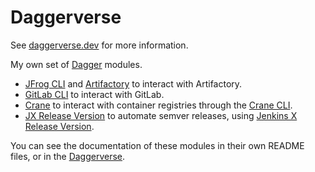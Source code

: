 # Daggerverse

See [daggerverse.dev](https://daggerverse.dev/) for more information.

My own set of [Dagger](https://dagger.io/) modules.

* [JFrog CLI](./jfrog-cli) and [Artifactory](./artifactory) to interact with Artifactory.
* [GitLab CLI](./gitlab-cli) to interact with GitLab.
* [Crane](./crane) to interact with container registries through the [Crane CLI](https://github.com/google/go-containerregistry/tree/main/cmd/crane).
* [JX Release Version](./jx-release-version) to automate semver releases, using [Jenkins X Release Version](https://github.com/jenkins-x-plugins/jx-release-version).

You can see the documentation of these modules in their own README files, or in the [Daggerverse](https://daggerverse.dev/search?q=vbehar).
